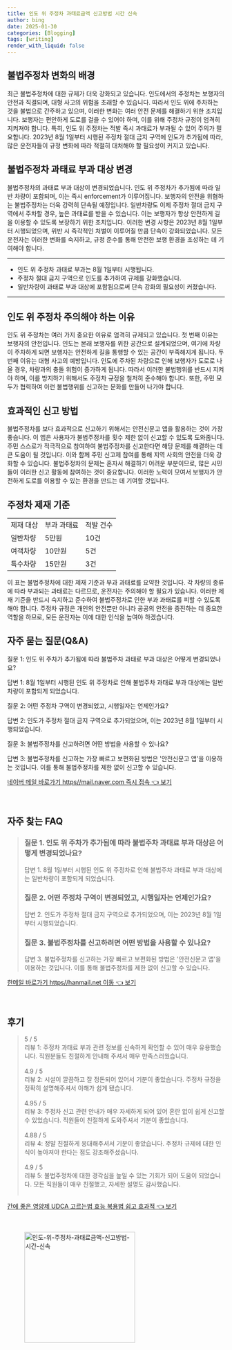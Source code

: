 ```yaml
---
title: 인도 위 주정차 과태료금액 신고방법 시간 신속
author: bing
date: 2025-01-30
categories: [Blogging]
tags: [writing]
render_with_liquid: false
---
```



<h2 id='불법주정차 변화의 배경'>불법주정차 변화의 배경</h2>

<p>최근 불법주정차에 대한 규제가 더욱 강화되고 있습니다. 인도에서의 주정차는 보행자의 안전과 직결되며, 대형 사고의 위험을 초래할 수 있습니다. 따라서 인도 위에 주차하는 것을 불법으로 간주하고 있으며, 이러한 변화는 여러 안전 문제를 해결하기 위한 조치입니다. 보행자는 편안하게 도로를 걸을 수 있어야 하며, 이를 위해 주정차 규정이 엄격히 지켜져야 합니다. 특히, 인도 위 주정차는 적발 즉시 과태료가 부과될 수 있어 주의가 필요합니다. 2023년 8월 1일부터 시행된 주정차 절대 금지 구역에 인도가 추가됨에 따라, 많은 운전자들이 규정 변화에 따라 적절히 대처해야 할 필요성이 커지고 있습니다.</p>

<h2 id='불법주정차 과태료 부과 대상 변경'>불법주정차 과태료 부과 대상 변경</h2>

<p>불법주정차의 과태료 부과 대상이 변경되었습니다. 인도 위 주정차가 추가됨에 따라 일반 차량이 포함되며, 이는 즉시 enforcement가 이루어집니다. 보행자의 안전을 위협하는 불법주정차는 더욱 강력히 단속될 예정입니다. 일반차량도 이제 주정차 절대 금지 구역에서 주차할 경우, 높은 과태료를 받을 수 있습니다. 이는 보행자가 항상 안전하게 길을 이용할 수 있도록 보장하기 위한 조치입니다. 이러한 변경 사항은 2023년 8월 1일부터 시행되었으며, 위반 시 즉각적인 처벌이 이루어질 만큼 단속이 강화되었습니다. 모든 운전자는 이러한 변화를 숙지하고, 규정 준수를 통해 안전한 보행 환경을 조성하는 데 기여해야 합니다.</p>

<hr />

<ul>
    <li>인도 위 주정차 과태료 부과는 8월 1일부터 시행됩니다.</li>
    <li>주정차 절대 금지 구역으로 인도를 추가하여 규제를 강화했습니다.</li>
    <li>일반차량이 과태료 부과 대상에 포함됨으로써 단속 강화의 필요성이 커졌습니다.</li>
</ul>

<hr />

<h2 id='인도 위 주정차 주장하는 이유'>인도 위 주정차 주의해야 하는 이유</h2>

<p>인도 위 주정차는 여러 가지 중요한 이유로 엄격히 규제되고 있습니다. 첫 번째 이유는 보행자의 안전입니다. 인도는 본래 보행자를 위한 공간으로 설계되었으며, 여기에 차량이 주차하게 되면 보행자는 안전하게 길을 통행할 수 있는 공간이 부족해지게 됩니다. 두 번째 이유는 대형 사고의 예방입니다. 인도에 주차된 차량으로 인해 보행자가 도로로 나올 경우, 차량과의 충돌 위험이 증가하게 됩니다. 따라서 이러한 불법행위를 반드시 지켜야 하며, 이를 방지하기 위해서도 주정차 규정을 철저히 준수해야 합니다. 또한, 주민 모두가 협력하여 이런 불법행위를 신고하는 문화를 만들어 나가야 합니다.</p>

<h2 id='효과적인 신고 방법'>효과적인 신고 방법</h2>

<p>불법주정차를 보다 효과적으로 신고하기 위해서는 안전신문고 앱을 활용하는 것이 가장 좋습니다. 이 앱은 사용자가 불법주정차를 횟수 제한 없이 신고할 수 있도록 도와줍니다. 주민 스스로가 적극적으로 참여하여 불법주정차를 신고한다면 해당 문제를 해결하는 데 큰 도움이 될 것입니다. 이와 함께 주민 신고제 참여를 통해 지역 사회의 안전을 더욱 강화할 수 있습니다. 불법주정차의 문제는 혼자서 해결하기 어려운 부분이므로, 많은 시민들이 이러한 신고 활동에 참여하는 것이 중요합니다. 이러한 노력이 모여서 보행자가 안전하게 도로를 이용할 수 있는 환경을 만드는 데 기여할 것입니다.</p>

<h2 id='주정차 제재 기준'>주정차 제재 기준</h2>

<table>
    <tr>
        <td>제재 대상</td>
        <td>부과 과태료</td>
        <td>적발 건수</td>
    </tr>
    <tr>
        <td>일반차량</td>
        <td>5만원</td>
        <td>10건</td>
    </tr>
    <tr>
        <td>여객차량</td>
        <td>10만원</td>
        <td>5건</td>
    </tr>
    <tr>
        <td>특수차량</td>
        <td>15만원</td>
        <td>3건</td>
    </tr>
</table>

<p>이 표는 불법주정차에 대한 제재 기준과 부과 과태료를 요약한 것입니다. 각 차량의 종류에 따라 부과되는 과태료는 다르므로, 운전자는 주의해야 할 필요가 있습니다. 이러한 제재 기준을 반드시 숙지하고 준수하여 불법주정차로 인한 부과 과태료를 피할 수 있도록 해야 합니다. 주정차 규정은 개인의 안전뿐만 아니라 공공의 안전을 증진하는 데 중요한 역할을 하므로, 모든 운전자는 이에 대한 인식을 높여야 하겠습니다.</p>

<h2 id='자주 묻는 질문(Q&A)'>자주 묻는 질문(Q&A)</h2>

<p>질문 1: 인도 위 주차가 추가됨에 따라 불법주차 과태료 부과 대상은 어떻게 변경되었나요?</p>

<p>답변 1: 8월 1일부터 시행된 인도 위 주정차로 인해 불법주차 과태료 부과 대상에는 일반차량이 포함되게 되었습니다.</p>

<p>질문 2: 어떤 주정차 구역이 변경되었고, 시행일자는 언제인가요?</p>

<p>답변 2: 인도가 주정차 절대 금지 구역으로 추가되었으며, 이는 2023년 8월 1일부터 시행되었습니다.</p>

<p>질문 3: 불법주정차를 신고하려면 어떤 방법을 사용할 수 있나요?</p>

<p>답변 3: 불법주정차를 신고하는 가장 빠르고 보편화된 방법은 '안전신문고 앱'을 이용하는 것입니다. 이를 통해 불법주정차를 제한 없이 신고할 수 있습니다.</p>


<p><a class="click-button" title="네이버 메일 바로가기 https//mail.naver.com 즉시 접속" href="https://aptwhite.github.io/posts/%EB%84%A4%EC%9D%B4%EB%B2%84-%EB%A9%94%EC%9D%BC-%EB%B0%94%EB%A1%9C%EA%B0%80%EA%B8%B0-httpsmail.naver.com-%EC%A6%89%EC%8B%9C-%EC%A0%91%EC%86%8D/" rel="dofollow">네이버 메일 바로가기 https//mail.naver.com 즉시 접속 👈 보기</a></p><br>
<h2 id='자주_찾는_FAQ'>자주 찾는 FAQ</h2>
<div itemscope="" itemtype="https://schema.org/FAQPage"> 
<blockquote> 
<div itemscope="" itemprop="mainEntity" itemtype="https://schema.org/Question"> 
<h3 itemprop="name">질문 1. 인도 위 주차가 추가됨에 따라 불법주차 과태료 부과 대상은 어떻게 변경되었나요?</h3> 
<div itemscope="" itemprop="acceptedAnswer" itemtype="https://schema.org/Answer"> 
<span itemprop="text"> 
<p>답변 1. 8월 1일부터 시행된 인도 위 주정차로 인해 불법주차 과태료 부과 대상에는 일반차량이 포함되게 되었습니다.</p> 
</span> 
</div> 
</div> 
<div itemscope="" itemprop="mainEntity" itemtype="https://schema.org/Question"> 
<h3 itemprop="name">질문 2. 어떤 주정차 구역이 변경되었고, 시행일자는 언제인가요?</h3> 
<div itemscope="" itemprop="acceptedAnswer" itemtype="https://schema.org/Answer"> 
<span itemprop="text"> 
<p>답변 2. 인도가 주정차 절대 금지 구역으로 추가되었으며, 이는 2023년 8월 1일부터 시행되었습니다.</p> 
</span> 
</div> 
</div> 
<div itemscope="" itemprop="mainEntity" itemtype="https://schema.org/Question"> 
<h3 itemprop="name">질문 3. 불법주정차를 신고하려면 어떤 방법을 사용할 수 있나요?</h3> 
<div itemscope="" itemprop="acceptedAnswer" itemtype="https://schema.org/Answer"> 
<span itemprop="text"> 
<p>답변 3. 불법주정차를 신고하는 가장 빠르고 보편화된 방법은 '안전신문고 앱'을 이용하는 것입니다. 이를 통해 불법주정차를 제한 없이 신고할 수 있습니다.</p> 
</span> 
</div> 
</div> 
</blockquote> 
</div>
<p><a class="click-button" title="한메일 바로가기 https//hanmail.net 이동" href="https://aptwhite.github.io/posts/%ED%95%9C%EB%A9%94%EC%9D%BC-%EB%B0%94%EB%A1%9C%EA%B0%80%EA%B8%B0-httpshanmail.net-%EC%9D%B4%EB%8F%99/" rel="dofollow">한메일 바로가기 https//hanmail.net 이동 👈 보기</a></p><br>
<h2 id='후기'>후기</h2>
<div itemscope itemtype="https://schema.org/Product">
  <blockquote>
  <div itemprop="review" itemscope itemtype="https://schema.org/Review">
      <div itemprop="reviewRating" itemscope itemtype="https://schema.org/Rating"> <span itemprop="ratingValue">5</span> / <span itemprop="bestRating">5</span> </div>
      <span itemprop="reviewBody">리뷰 1: 주정차 과태료 부과 관련 정보를 신속하게 확인할 수 있어 매우 유용했습니다. 직원분들도 친절하게 안내해 주셔서 매우 만족스러웠습니다.</span>
  </div>
  <br>
  <div itemprop="review" itemscope itemtype="https://schema.org/Review">
      <div itemprop="reviewRating" itemscope itemtype="https://schema.org/Rating"> <span itemprop="ratingValue">4.9</span> / <span itemprop="bestRating">5</span> </div>
      <span itemprop="reviewBody">리뷰 2: 시설이 깔끔하고 잘 정돈되어 있어서 기분이 좋았습니다. 주정차 규정을 정확히 설명해주셔서 이해가 쉽게 됐습니다.</span>
  </div>
  <br>
  <div itemprop="review" itemscope itemtype="https://schema.org/Review">
      <div itemprop="reviewRating" itemscope itemtype="https://schema.org/Rating"> <span itemprop="ratingValue">4.95</span> / <span itemprop="bestRating">5</span> </div>
      <span itemprop="reviewBody">리뷰 3: 주정차 신고 관련 안내가 매우 자세하게 되어 있어 혼란 없이 쉽게 신고할 수 있었습니다. 직원들이 친절하게 도와주셔서 기분이 좋았습니다.</span>
  </div>
  <br>
  <div itemprop="review" itemscope itemtype="https://schema.org/Review">
      <div itemprop="reviewRating" itemscope itemtype="https://schema.org/Rating"> <span itemprop="ratingValue">4.88</span> / <span itemprop="bestRating">5</span> </div>
      <span itemprop="reviewBody">리뷰 4: 정말 친절하게 응대해주셔서 기분이 좋았습니다. 주정차 규제에 대한 인식이 높아져야 한다는 점도 강조해주셨습니다.</span>
  </div>
  <br>
  <div itemprop="review" itemscope itemtype="https://schema.org/Review">
      <div itemprop="reviewRating" itemscope itemtype="https://schema.org/Rating"> <span itemprop="ratingValue">4.9</span> / <span itemprop="bestRating">5</span> </div>
      <span itemprop="reviewBody">리뷰 5: 불법주정차에 대한 경각심을 높일 수 있는 기회가 되어 도움이 되었습니다. 모든 직원들이 매우 친절했고, 자세한 설명도 감사했습니다.</span>
  </div>
  <br>
  </blockquote>
</div>
<p><a class="click-button" title="간에 좋은 영양제 UDCA 고르는법 효능 복용법 쉽고 효과적" href="https://aptwhite.github.io/posts/%EA%B0%84%EC%97%90-%EC%A2%8B%EC%9D%80-%EC%98%81%EC%96%91%EC%A0%9C-UDCA-%EA%B3%A0%EB%A5%B4%EB%8A%94%EB%B2%95-%ED%9A%A8%EB%8A%A5-%EB%B3%B5%EC%9A%A9%EB%B2%95-%EC%89%BD%EA%B3%A0-%ED%9A%A8%EA%B3%BC%EC%A0%81/" rel="dofollow">간에 좋은 영양제 UDCA 고르는법 효능 복용법 쉽고 효과적 👈 보기</a></p><br>
<figure class="image"><img src="https://aptwhite.github.io/assets/img/thumbnail/인도-위-주정차-과태료금액-신고방법-시간-신속.webp" alt="인도-위-주정차-과태료금액-신고방법-시간-신속" width="256" height="256"></figure>